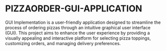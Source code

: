 # PIZZAORDER-GUI-APPLICATION
GUI Implementation is a user-friendly application designed to streamline the process of ordering pizzas through an intuitive graphical user interface (GUI). This project aims to enhance the user experience by providing a visually appealing and interactive platform for selecting pizza toppings, customizing orders, and managing delivery preferences.
